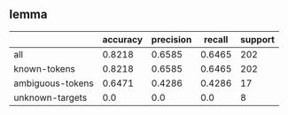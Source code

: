 
## lemma

|                  | accuracy | precision | recall | support |
|------------------|----------|-----------|--------|---------|
| all              | 0.8218   | 0.6585    | 0.6465 | 202     |
| known-tokens     | 0.8218   | 0.6585    | 0.6465 | 202     |
| ambiguous-tokens | 0.6471   | 0.4286    | 0.4286 | 17      |
| unknown-targets  | 0.0      | 0.0       | 0.0    | 8       |


